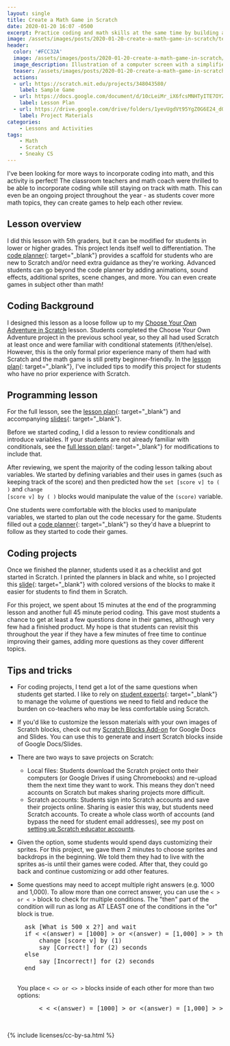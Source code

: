 ```yaml
---
layout: single
title: Create a Math Game in Scratch
date: 2020-01-20 16:07 -0500
excerpt: Practice coding and math skills at the same time by building a beginner-friendly math game in Scratch!
image: /assets/images/posts/2020-01-20-create-a-math-game-in-scratch/teaser.png
header:
  color: '#FCC32A'
  image: /assets/images/posts/2020-01-20-create-a-math-game-in-scratch/teaser.png
  image_description: Illustration of a computer screen with a simplified version of the Scratch editor. The left side displays nondescript Scratch blocks and the right side displays a math game with "3 x 5?" with the answer "15" typed in a box as if to answer the question. 
  teaser: /assets/images/posts/2020-01-20-create-a-math-game-in-scratch/teaser.png
  actions:
  - url: https://scratch.mit.edu/projects/348043580/
    label: Sample Game
  - url: https://docs.google.com/document/d/10cLeiMr_iX6fcsMNHTyITE7OYZYO1zXLNIypNoEChtg/edit#
    label: Lesson Plan
  - url: https://drive.google.com/drive/folders/1yevUgdVt95YgZ0G6E24_dQNINDg1Hs6n
    label: Project Materials
categories:
    - Lessons and Activities
tags: 
    - Math
    - Scratch
    - Sneaky CS
---
```



I've been looking for more ways to incorporate coding into math, and this activity is perfect! The classroom teachers and math coach were thrilled to be able to incorporate coding while still staying on track with math. This can even be an ongoing project throughout the year - as students cover more math topics, they can create games to help each other review.

## Lesson overview

I did this lesson with 5th graders, but it can be modified for students in lower or higher grades. This project lends itself well to differentiation. The [code planner](https://docs.google.com/document/d/1aqgIPcA38VH_i-HTZVlG3nuaXVWYrKR-iL5XXDbhkYM/edit){: target="_blank"} provides a scaffold for students who are new to Scratch and/or need extra guidance as they're working. Advanced students can go beyond the code planner by adding animations, sound effects, additional sprites, scene changes, and more. You can even create games in subject other than math!

## Coding Background

I designed this lesson as a loose follow up to my [Choose Your Own Adventure in Scratch](/post/2019/04/02/choose-your-own-adventure-scratch/) lesson. Students completed the Choose Your Own Adventure project in the previous school year, so they all had used Scratch at least once and were familiar with conditional statements (if/then/else). However, this is the only formal prior experience many of them had with Scratch and the math game is still pretty beginner-friendly. In the [lesson plan](https://docs.google.com/document/d/10cLeiMr_iX6fcsMNHTyITE7OYZYO1zXLNIypNoEChtg/edit#){: target="_blank"}, I've included tips to modify this project for students who have no prior experience with Scratch.

## Programming lesson

For the full lesson, see the [lesson plan](https://docs.google.com/document/d/10cLeiMr_iX6fcsMNHTyITE7OYZYO1zXLNIypNoEChtg/edit#){: target="_blank"} and accompanying [slides](https://docs.google.com/presentation/d/1wwiato2nVKLZGe-wAu-rXioLKThu1GU_NOIB4pNoKGA/edit){: target="_blank"}. 

Before we started coding, I did a lesson to review conditionals and introduce variables. If your students are not already familiar with conditionals, see the [full lesson plan](https://docs.google.com/document/d/10cLeiMr_iX6fcsMNHTyITE7OYZYO1zXLNIypNoEChtg/edit#){: target="_blank"} for modifications to include that.

After reviewing, we spent the majority of the coding lesson talking about variables. We started by defining variables and their uses in games (such as keeping track of the score) and then predicted how the <code class='b'>set [score v] to ( )</code> and <code class='b'>change [score v] by ( )</code> blocks would manipulate the value of the <code class='b'>(score)</code> variable.

One students were comfortable with the blocks used to manipulate variables, we started to plan out the code necessary for the game. Students filled out a [code planner](https://docs.google.com/document/d/1aqgIPcA38VH_i-HTZVlG3nuaXVWYrKR-iL5XXDbhkYM/edit){: target="_blank"} so they'd have a blueprint to follow as they started to code their games.

## Coding projects

Once we finished the planner, students used it as a checklist and got started in Scratch. I printed the planners in black and white, so I projected this [slide](https://docs.google.com/presentation/d/1DK__OD5Z4wpMcBxG9ATCJeYhbEnXIPdcj7wsYvWH5nk/edit#slide=id.p){: target="_blank"} with colored versions of the blocks to make it easier for students to find them in Scratch.

For this project, we spent about 15 minutes at the end of the programming lesson and another full 45 minute period coding. This gave most students a chance to get at least a few questions done in their games, although very few had a finished product. My hope is that students can revisit this throughout the year if they have a few minutes of free time to continue improving their games, adding more questions as they cover different topics.

## Tips and tricks

* For coding projects, I tend get a lot of the same questions when students get started. I like to rely on [student experts](/post/2019/11/03/students-as-experts-peer-support-for-new-skills/){: target="_blank"} to manage the volume of questions we need to field and reduce the burden on co-teachers who may be less comfortable using Scratch.
* If you'd like to customize the lesson materials with your own images of Scratch blocks, check out my [Scratch Blocks Add-on](/addon/scratch-blocks-add-on/) for Google Docs and Slides. You can use this to generate and insert Scratch blocks inside of Google Docs/Slides.
* There are two ways to save projects on Scratch:
	* Local files: Students download the Scratch project onto their computers (or Google Drives if using Chromebooks) and re-upload them the next time they want to work. This means they don't need accounts on Scratch but makes sharing projects more difficult.
	* Scratch accounts: Students sign into Scratch accounts and save their projects online. Sharing is easier this way, but students need Scratch accounts. To create a whole class worth of accounts (and bypass the need for student email addresses), see my post on [setting up Scratch educator accounts](/post/2019/08/05/setting-up-scratch-classes/).
	
* Given the option, some students would spend days customizing their sprites. For this project, we gave them 2 minutes to choose sprites and backdrops in the beginning. We told them they had to live with the sprites as-is until their games were coded. After that, they could go back and continue customizing or add other features.

* Some questions may need to accept multiple right answers (e.g. 1000 and 1,000). To allow more than one correct answer, you can use the <code class='b'>< > or < ></code> block to check for multiple conditions. The "then" part of the condition will run as long as AT LEAST one of the conditions in the "or" block is true.
    
    <pre class='blocks'>
    ask [What is 500 x 2?] and wait
    if < <(answer) = [1000] > or <(answer) = [1,000] > > then
        change [score v] by (1)
        say [Correct!] for (2) seconds
    else
        say [Incorrect!] for (2) seconds
    end
    </pre>
    
    You place <code class='b'>< <> or <> ></code> blocks inside of each other for more than two options:
    
    <pre class='blocks'>
        < < <(answer) = [1000] > or <(answer) = [1,000] > > or < (answer) = [1,000.0] > >

    </pre>
    
{% include licenses/cc-by-sa.html %}